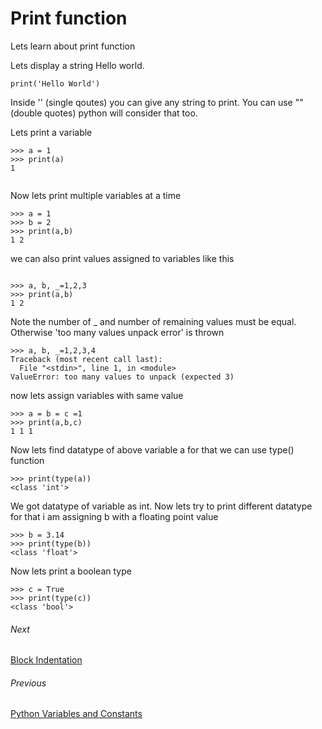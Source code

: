 # Print function

Lets learn about print function

Lets display a string Hello world.

```print('Hello World')```


Inside '' (single qoutes) you can give any string to print. You can use "" (double quotes) python will consider that too.

Lets print a variable 

```
>>> a = 1
>>> print(a)
1


```
Now lets print multiple variables at a time

```
>>> a = 1
>>> b = 2
>>> print(a,b)
1 2

```

we can also print values assigned to variables like this

```

>>> a, b, _=1,2,3
>>> print(a,b)
1 2
```

Note the number of _ and number of remaining values must be equal. Otherwise 'too many values unpack error' is thrown 

```
>>> a, b, _=1,2,3,4
Traceback (most recent call last):
  File "<stdin>", line 1, in <module>
ValueError: too many values to unpack (expected 3)

```

now lets assign variables with same value

```
>>> a = b = c =1
>>> print(a,b,c)
1 1 1
```
Now lets find datatype of above variable a for that we can use type() function

```
>>> print(type(a))
<class 'int'>
```

We got datatype of variable as int. Now lets try to print different datatype for that i am assigning b with a floating point value

```
>>> b = 3.14
>>> print(type(b))
<class 'float'>

```

Now lets print a boolean type

```
>>> c = True
>>> print(type(c))
<class 'bool'>

```
###### Next
[Block Indentation](./4Block%20Indentation.md)

###### Previous
[Python Variables and Constants](./2Python%20Variables%20and%20Constants.md)